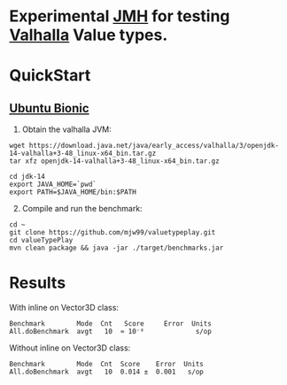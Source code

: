 # Experimental [JMH](http://openjdk.java.net/projects/code-tools/jmh/) for testing [Valhalla](http://jdk.java.net/valhalla/) Value types.
 

# QuickStart

## [Ubuntu Bionic](http://releases.ubuntu.com/bionic)

1. Obtain the valhalla JVM:
```
wget https://download.java.net/java/early_access/valhalla/3/openjdk-14-valhalla+3-48_linux-x64_bin.tar.gz
tar xfz openjdk-14-valhalla+3-48_linux-x64_bin.tar.gz

cd jdk-14
export JAVA_HOME=`pwd`
export PATH=$JAVA_HOME/bin:$PATH
```

2. Compile and run the benchmark:

```
cd ~
git clone https://github.com/mjw99/valuetypeplay.git
cd valueTypePlay
mvn clean package && java -jar ./target/benchmarks.jar
```

# Results

With inline on Vector3D class:
```
Benchmark        Mode  Cnt   Score     Error  Units
All.doBenchmark  avgt   10  ≈ 10⁻⁸             s/op
```
Without inline on Vector3D class:
```
Benchmark        Mode  Cnt  Score    Error  Units
All.doBenchmark  avgt   10  0.014 ±  0.001   s/op
```
